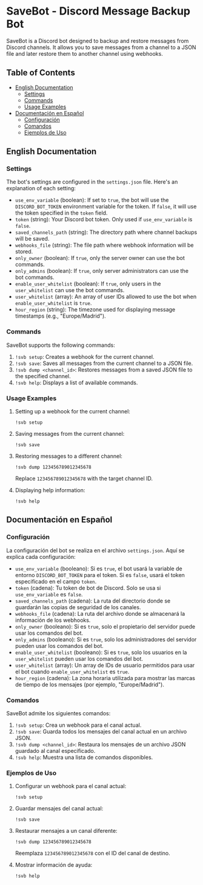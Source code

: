 
# SaveBot - Discord Message Backup Bot

SaveBot is a Discord bot designed to backup and restore messages from Discord channels. It allows you to save messages from a channel to a JSON file and later restore them to another channel using webhooks.

## Table of Contents
- [English Documentation](#english-documentation)
  - [Settings](#settings)
  - [Commands](#commands)
  - [Usage Examples](#usage-examples)
- [Documentación en Español](#documentación-en-español)
  - [Configuración](#configuración)
  - [Comandos](#comandos)
  - [Ejemplos de Uso](#ejemplos-de-uso)

## English Documentation

### Settings

The bot's settings are configured in the `settings.json` file. Here's an explanation of each setting:

- `use_env_variable` (boolean): If set to `true`, the bot will use the `DISCORD_BOT_TOKEN` environment variable for the token. If `false`, it will use the token specified in the `token` field.
- `token` (string): Your Discord bot token. Only used if `use_env_variable` is `false`.
- `saved_channels_path` (string): The directory path where channel backups will be saved.
- `webhooks_file` (string): The file path where webhook information will be stored.
- `only_owner` (boolean): If `true`, only the server owner can use the bot commands.
- `only_admins` (boolean): If `true`, only server administrators can use the bot commands.
- `enable_user_whitelist` (boolean): If `true`, only users in the `user_whitelist` can use the bot commands.
- `user_whitelist` (array): An array of user IDs allowed to use the bot when `enable_user_whitelist` is `true`.
- `hour_region` (string): The timezone used for displaying message timestamps (e.g., "Europe/Madrid").

### Commands

SaveBot supports the following commands:

1. `!svb setup`: Creates a webhook for the current channel.
2. `!svb save`: Saves all messages from the current channel to a JSON file.
3. `!svb dump <channel_id>`: Restores messages from a saved JSON file to the specified channel.
4. `!svb help`: Displays a list of available commands.

### Usage Examples

1. Setting up a webhook for the current channel:
   ```
   !svb setup
   ```

2. Saving messages from the current channel:
   ```
   !svb save
   ```

3. Restoring messages to a different channel:
   ```
   !svb dump 123456789012345678
   ```
   Replace `123456789012345678` with the target channel ID.

4. Displaying help information:
   ```
   !svb help
   ```

## Documentación en Español

### Configuración

La configuración del bot se realiza en el archivo `settings.json`. Aquí se explica cada configuración:

- `use_env_variable` (booleano): Si es `true`, el bot usará la variable de entorno `DISCORD_BOT_TOKEN` para el token. Si es `false`, usará el token especificado en el campo `token`.
- `token` (cadena): Tu token de bot de Discord. Solo se usa si `use_env_variable` es `false`.
- `saved_channels_path` (cadena): La ruta del directorio donde se guardarán las copias de seguridad de los canales.
- `webhooks_file` (cadena): La ruta del archivo donde se almacenará la información de los webhooks.
- `only_owner` (booleano): Si es `true`, solo el propietario del servidor puede usar los comandos del bot.
- `only_admins` (booleano): Si es `true`, solo los administradores del servidor pueden usar los comandos del bot.
- `enable_user_whitelist` (booleano): Si es `true`, solo los usuarios en la `user_whitelist` pueden usar los comandos del bot.
- `user_whitelist` (array): Un array de IDs de usuario permitidos para usar el bot cuando `enable_user_whitelist` es `true`.
- `hour_region` (cadena): La zona horaria utilizada para mostrar las marcas de tiempo de los mensajes (por ejemplo, "Europe/Madrid").

### Comandos

SaveBot admite los siguientes comandos:

1. `!svb setup`: Crea un webhook para el canal actual.
2. `!svb save`: Guarda todos los mensajes del canal actual en un archivo JSON.
3. `!svb dump <channel_id>`: Restaura los mensajes de un archivo JSON guardado al canal especificado.
4. `!svb help`: Muestra una lista de comandos disponibles.

### Ejemplos de Uso

1. Configurar un webhook para el canal actual:
   ```
   !svb setup
   ```

2. Guardar mensajes del canal actual:
   ```
   !svb save
   ```

3. Restaurar mensajes a un canal diferente:
   ```
   !svb dump 123456789012345678
   ```
   Reemplaza `123456789012345678` con el ID del canal de destino.

4. Mostrar información de ayuda:
   ```
   !svb help
   ```


